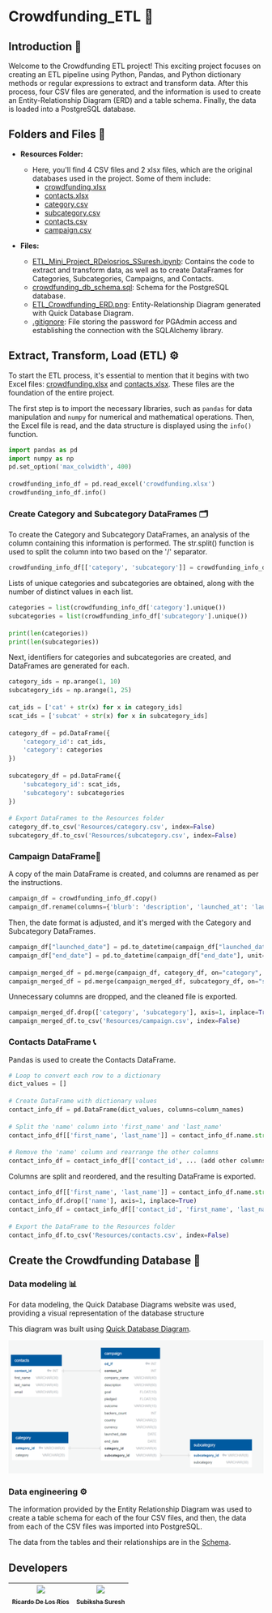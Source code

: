 # Crowdfunding_ETL 🚀

## Introduction 📖

Welcome to the Crowdfunding ETL project! This exciting project focuses on creating an ETL pipeline using Python, Pandas, and Python dictionary methods or regular expressions to extract and transform data. After this process, four CSV files are generated, and the information is used to create an Entity-Relationship Diagram (ERD) and a table schema. Finally, the data is loaded into a PostgreSQL database.

## Folders and Files 📂

* **Resources Folder:**
  * Here, you'll find 4 CSV files and 2 xlsx files, which are the original databases used in the project. Some of them include:
    * [crowdfunding.xlsx](https://github.com/Subiksha-SS/Crowdfunding_ETL/tree/main/Resources)
    * [contacts.xlsx](https://github.com/Subiksha-SS/Crowdfunding_ETL/tree/main/Resources)
    * [category.csv](https://github.com/Subiksha-SS/Crowdfunding_ETL/tree/main/Resources)
    * [subcategory.csv](https://github.com/Subiksha-SS/Crowdfunding_ETL/tree/main/Resources)
    * [contacts.csv](https://github.com/Subiksha-SS/Crowdfunding_ETL/tree/main/Resources)
    * [campaign.csv](https://github.com/Subiksha-SS/Crowdfunding_ETL/tree/main/Resources)
  
* **Files:**
  * [ETL_Mini_Project_RDelosrios_SSuresh.ipynb](https://github.com/Subiksha-SS/Crowdfunding_ETL/blob/main/ETL_Mini_Project_RDelosrios_SSuresh.ipynb): Contains the code to extract and transform data, as well as to create DataFrames for Categories, Subcategories, Campaigns, and Contacts.
  * [crowdfunding_db_schema.sql](https://github.com/Subiksha-SS/Crowdfunding_ETL/blob/main/crowdfunding_db_schema.sql): Schema for the PostgreSQL database.
  * [ETL_Crowdfunding_ERD.png](https://github.com/Subiksha-SS/Crowdfunding_ETL/blob/main/ETL_Crowdfunding_ERD.png): Entity-Relationship Diagram generated with Quick Database Diagram.
  * [.gitignore](https://github.com/Subiksha-SS/Crowdfunding_ETL/blob/main/.gitignore): File storing the password for PGAdmin access and establishing the connection with the SQLAlchemy library.

## Extract, Transform, Load (ETL) ⚙️

To start the ETL process, it's essential to mention that it begins with two Excel files: [crowdfunding.xlsx](https://github.com/Subiksha-SS/Crowdfunding_ETL/tree/main/Resources) and [contacts.xlsx](https://github.com/Subiksha-SS/Crowdfunding_ETL/tree/main/Resources). These files are the foundation of the entire project.

The first step is to import the necessary libraries, such as `pandas` for data manipulation and `numpy` for numerical and mathematical operations. Then, the Excel file is read, and the data structure is displayed using the `info()` function.

```python
import pandas as pd
import numpy as np
pd.set_option('max_colwidth', 400)

crowdfunding_info_df = pd.read_excel('crowdfunding.xlsx')
crowdfunding_info_df.info()
```
### Create Category and Subcategory DataFrames 🗂️

To create the Category and Subcategory DataFrames, an analysis of the column containing this information is performed. The str.split() function is used to split the column into two based on the '/' separator.

```python
crowdfunding_info_df[['category', 'subcategory']] = crowdfunding_info_df['category & sub-category'].str.split('/', n=1, expand=True)
```

Lists of unique categories and subcategories are obtained, along with the number of distinct values in each list.

```python
categories = list(crowdfunding_info_df['category'].unique())
subcategories = list(crowdfunding_info_df['subcategory'].unique())

print(len(categories))
print(len(subcategories))
```
Next, identifiers for categories and subcategories are created, and DataFrames are generated for each.

```python
category_ids = np.arange(1, 10)
subcategory_ids = np.arange(1, 25)

cat_ids = ['cat' + str(x) for x in category_ids]
scat_ids = ['subcat' + str(x) for x in subcategory_ids]

category_df = pd.DataFrame({
    'category_id': cat_ids,
    'category': categories
})

subcategory_df = pd.DataFrame({
    'subcategory_id': scat_ids,
    'subcategory': subcategories
})

# Export DataFrames to the Resources folder
category_df.to_csv('Resources/category.csv', index=False)
subcategory_df.to_csv('Resources/subcategory.csv', index=False)
```

### Campaign DataFrame🚀

A copy of the main DataFrame is created, and columns are renamed as per the instructions.

```python
campaign_df = crowdfunding_info_df.copy()
campaign_df.rename(columns={'blurb': 'description', 'launched_at': 'launched_date', 'deadline': 'end_date'}, inplace=True)

```
Then, the date format is adjusted, and it's merged with the Category and Subcategory DataFrames.

```python
campaign_df["launched_date"] = pd.to_datetime(campaign_df["launched_date"], unit="s").dt.strftime("%Y-%m-%d")
campaign_df["end_date"] = pd.to_datetime(campaign_df["end_date"], unit="s").dt.strftime("%Y-%m-%d")

campaign_merged_df = pd.merge(campaign_df, category_df, on="category", how="left")
campaign_merged_df = pd.merge(campaign_merged_df, subcategory_df, on="subcategory", how="left")

```
Unnecessary columns are dropped, and the cleaned file is exported.

```python
campaign_merged_df.drop(['category', 'subcategory'], axis=1, inplace=True)
campaign_merged_df.to_csv('Resources/campaign.csv', index=False)

```

### Contacts DataFrame 📞
Pandas is used to create the Contacts DataFrame.

```python
# Loop to convert each row to a dictionary
dict_values = []

# Create DataFrame with dictionary values
contact_info_df = pd.DataFrame(dict_values, columns=column_names)

# Split the 'name' column into 'first_name' and 'last_name'
contact_info_df[['first_name', 'last_name']] = contact_info_df.name.str.split(" ", expand=True)

# Remove the 'name' column and rearrange the other columns
contact_info_df = contact_info_df[['contact_id', ... (add other columns here)]]
```
Columns are split and reordered, and the resulting DataFrame is exported.

```python
contact_info_df[['first_name', 'last_name']] = contact_info_df.name.str.split(" ", expand=True)
contact_info_df.drop(['name'], axis=1, inplace=True)
contact_info_df = contact_info_df[['contact_id', 'first_name', 'last_name', 'email', ... (add other columns here)]]

# Export the DataFrame to the Resources folder
contact_info_df.to_csv('Resources/contacts.csv', index=False)
```

## Create the Crowdfunding Database 🏦

### Data modeling 📊

For data modeling, the Quick Database Diagrams website was used, providing a visual representation of the database structure

This diagram was built using [Quick Database Diagram](https://www.quickdatabasediagrams.com/).

![alt text](https://github.com/Subiksha-SS/Crowdfunding_ETL/blob/main/ETL_Crowdfunding_ERD.png)

### Data engineering ⚙️

The information provided by the Entity Relationship Diagram was used to create a table schema for each of the four CSV files, and then, the data from each of the CSV files was imported into PostgreSQL.

The data from the tables and their relationships are in the [Schema]().

## Developers

| [<img src="https://avatars.githubusercontent.com/u/133066908?v=4" width=115><br><sub>Ricardo De Los Rios</sub>](https://github.com/ricardodelosrios) | [<img src="https://avatars.githubusercontent.com/u/118707567?v=4" width=115><br><sub>Subiksha Suresh</sub>](https://github.com/Subiksha-SS) |
| :---: | :---: |


